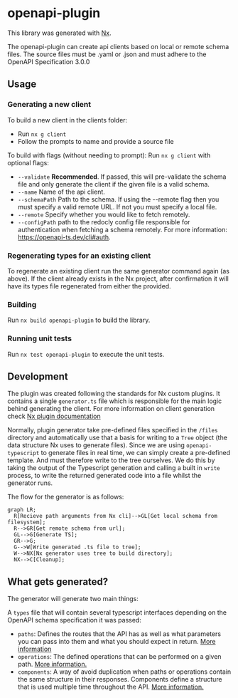 # openapi-plugin

This library was generated with [Nx](https://nx.dev).

The openapi-plugin can create api clients based on local or remote schema files. The source files must be .yaml or .json and must adhere to the OpenAPI Specification 3.0.0

## Usage

### Generating a new client

To build a new client in the clients folder:

- Run `nx g client`
- Follow the prompts to name and provide a source file

To build with flags (without needing to prompt):
Run `nx g client` with optional flags:

- `--validate` **Recommended**. If passed, this will pre-validate the schema file and only generate the client if the given file is a valid schema. 
- `--name` Name of the api client.
- `--schemaPath` Path to the schema. If using the --remote flag then you must specify a valid remote URL. If not you must specify a local file.
- `--remote` Specify whether you would like to fetch remotely.
- `--configPath` path to the redocly config file responsible for authentication when fetching a schema remotely. For more information: https://openapi-ts.dev/cli#auth.


### Regenerating types for an existing client

To regenerate an existing client run the same generator command again (as above). If the client already exists in the Nx project, after confirmation it will have its types file regenerated from either the provided. 
### Building

Run `nx build openapi-plugin` to build the library.

### Running unit tests

Run `nx test openapi-plugin` to execute the unit tests.

## Development

The plugin was created following the standards for Nx custom plugins. It contains a single `generator.ts` file which is responsible for the main logic behind generating the client.
For more information on client generation check [Nx plugin documentation]()

Normally, plugin generator take pre-defined files specified in the `/files` directory and automatically use that a basis for writing to a `Tree` object (the data structure Nx uses to generate files).
Since we are using `openapi-typescript` to generate files in real time, we can simply create a pre-defined template. And must therefore write to the tree ourselves. We do this by taking the output of the Typescript generation and calling a built in `write` process, to write the returned generated code into a file whilst the generator runs.

The flow for the generator is as follows:

```mermaid
graph LR;
  R[Recieve path arguments from Nx cli]-->GL[Get local schema from filesystem];
  R-->GR[Get remote schema from url];
  GL-->G[Generate TS];
  GR-->G;
  G-->W[Write generated .ts file to tree];
  W-->NX[Nx generator uses tree to build directory];
  NX-->C[Cleanup];
```

## What gets generated?
The generator will generate two main things:

A `types` file that will contain several typescript interfaces depending on the OpenAPI schema specification it was passed:
- `paths`: Defines the routes that the API has as well as what parameters you can pass into them and what you should expect in return. [More information](https://swagger.io/docs/specification/v3_0/paths-and-operations/#paths)
- `operations`: The defined operations that can be performed on a given path. [More information.](https://swagger.io/docs/specification/v3_0/paths-and-operations/#operations)
- `components`: A way of avoid duplication when paths or operations contain the same structure in their responses. Components define a structure that is used multiple time throughout the API. [More information.](https://swagger.io/docs/specification/v3_0/components/)
